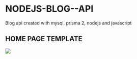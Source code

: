 # NODEJS-BLOG--API
Blog api created with mysql, prisma 2, nodejs and javascript

<h2>HOME PAGE TEMPLATE</h2>
<img src="https://user-images.githubusercontent.com/100817261/171068171-17ee22a0-172c-45c2-8b40-73fcd4932e57.png"/>
